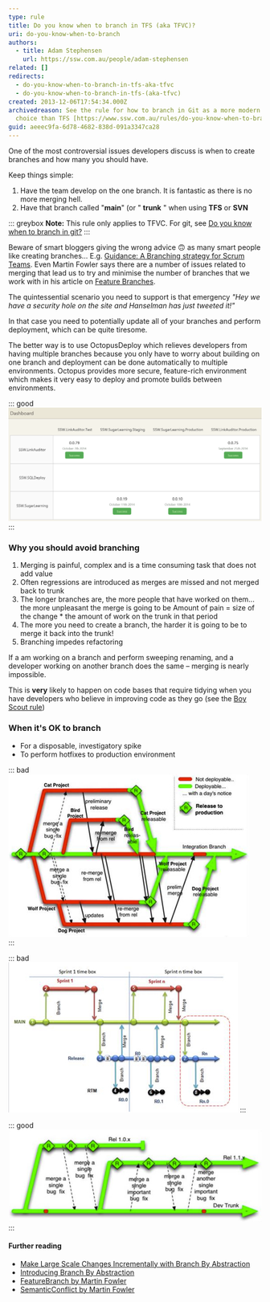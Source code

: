 ```yaml
---
type: rule
title: Do you know when to branch in TFS (aka TFVC)?
uri: do-you-know-when-to-branch
authors:
  - title: Adam Stephensen
    url: https://ssw.com.au/people/adam-stephensen
related: []
redirects:
  - do-you-know-when-to-branch-in-tfs-aka-tfvc
  - do-you-know-when-to-branch-in-tfs-(aka-tfvc)
created: 2013-12-06T17:54:34.000Z
archivedreason: See the rule for how to branch in Git as a more modern tool
  choice than TFS [https://www.ssw.com.au/rules/do-you-know-when-to-branch-in-git](/rules/do-you-know-when-to-branch-in-git)
guid: aeeec9fa-6d78-4682-838d-091a3347ca28
---
```


One of the most controversial issues developers discuss is when to create branches and how many you should have.

Keep things simple:

1. Have the team develop on the one branch. It is fantastic as there is no more merging hell.
2. Have that branch called "**main**" (or " **trunk** " when using **TFS** or **SVN**

<!--endintro-->

::: greybox
**Note:** This rule only applies to TFVC. For git, see [Do you know when to branch in git?](/do-you-know-when-to-branch-in-git)
:::

Beware of smart bloggers giving the wrong advice 🙃 as many smart people like creating branches... E.g. [Guidance: A Branching strategy for Scrum Teams](https://nkdagility.com/blog/guidance-a-branching-strategy-for-scrum-teams/). Even Martin Fowler says there are a number of issues related to merging that lead us to try and minimise the number of branches that we work with in his article on [Feature Branches](https://martinfowler.com/bliki/FeatureBranch.html).

The quintessential scenario you need to support is that emergency _"Hey we have a security hole on the site and Hanselman has just tweeted it!"_

In that case you need to potentially update all of your branches and perform deployment, which can be quite tiresome.

The better way is to use OctopusDeploy which relieves developers from having multiple branches because you only have to worry about building on one branch and deployment can be done automatically to multiple environments. Octopus provides more secure, feature-rich environment which makes it very easy to deploy and promote builds between environments.

::: good  
![Figure: Good example - Manage deployments to multiple environments, view deployed versions.](/rules/do-you-know-when-to-branch/2014-10-11_18-54-00.png)  
:::

### Why you should avoid branching

1. Merging is painful, complex and is a time consuming task that does not add value
2. Often regressions are introduced as merges are missed and not merged back to trunk
3. The longer branches are, the more people that have worked on them... the more unpleasant the merge is going to be
  Amount of pain = size of the change \* the amount of work on the trunk in that period
4. The more you need to create a branch, the harder it is going to be to merge it back into the trunk!
5. Branching impedes refactoring

If a am working on a branch and perform sweeping renaming, and a developer working on another branch does the same – merging is nearly impossible.

This is **very** likely to happen on code bases that require tidying when you have developers who believe in improving code as they go (see the [Boy Scout rule](/follow-boy-scout-rule))

### When it's OK to branch

* For a disposable, investigatory spike
* To perform hotfixes to production environment

::: bad  
![Figure: Bad example – Creating a branch per feature leads to lots of merging (Image from paulhammant.com blog)](/rules/do-you-know-when-to-branch/branch-bad.jpg)  
:::

::: bad  
![Figure: Bad example – Creating a branch per Sprint has everyone working on the same code but requires at least one merge every Sprint](/rules/do-you-know-when-to-branch/branch-bad-2.jpg)
:::

::: good  
![Figure: Good example - Release Branching - always develop on the trunk, but create a new branch each time you release. This means that all developers are continually integrating all their code, branching is rare, but you always have access to your released version in case bug fixes or small mods are required. (Image from paulhammant.com)](/rules/do-you-know-when-to-branch/branch-good.jpg)  
:::

#### Further reading

* [Make Large Scale Changes Incrementally with Branch By Abstraction](https://continuousdelivery.com/2011/05/make-large-scale-changes-incrementally-with-branch-by-abstraction/)
* [Introducing Branch By Abstraction](https://paulhammant.com/blog/branch_by_abstraction.html)
* [FeatureBranch by Martin Fowler](https://martinfowler.com/bliki/FeatureBranch.html)  
* [SemanticConflict by Martin Fowler](https://martinfowler.com/bliki/SemanticConflict.html)


